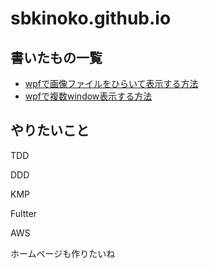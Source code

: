 ﻿# sbkinoko.github.io
## 書いたもの一覧
- [wpfで画像ファイルをひらいて表示する方法](https://sbkinoko.github.io/wpf/image_road_button/image_road_button)
- [wpfで複数window表示する方法](https://sbkinoko.github.io/wpf/show_windows/show_windows)
 
## やりたいこと

TDD

DDD

KMP

Fultter

AWS

ホームページも作りたいね

